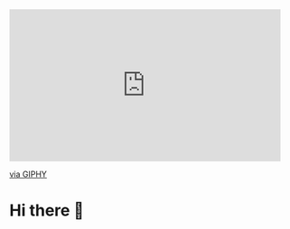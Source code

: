 
<iframe src="https://giphy.com/embed/M7pccJ6alG6FCbfYlV" width="480" height="270" frameBorder="0" class="giphy-embed" allowFullScreen></iframe><p><a href="https://giphy.com/gifs/netflix-atla-avatar-the-last-airbender-netflix-M7pccJ6alG6FCbfYlV">via GIPHY</a></p>
 <h1>Hi there 👋</h1>
<!--
**Asio42/Asio42** is a ✨ _special_ ✨ repository because its `README.md` (this file) appears on your GitHub profile.

Here are some ideas to get you started:

- 🔭 I’m currently working on ...
- 🌱 I’m currently learning ...
- 👯 I’m looking to collaborate on ...
- 🤔 I’m looking for help with ...
- 💬 Ask me about ...
- 📫 How to reach me: ...
- 😄 Pronouns: ...
- ⚡ Fun fact: ...
-->
